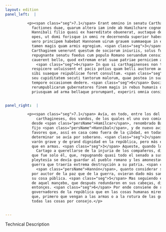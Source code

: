 ```yaml
---
layout: edition
panel_left:  |

          <p><span class="seg">7.1</span> Erant omnino in senatu Carthaginensium
            factiones duae, quarum altera iam inde ab Hamilchare cognomento barcha intitium trahens
            Hannibali filio quasi ex haereditate obuenerat, auctaque deinceps in tantas creuerat
            opes, ut domi forisque in omni re decernenda superior haberetur. <span class="seg">2</span> Altera
            uero principem habebat Hannonem uirum grauem summaeque in ea republica dignitatis, toga
            tamen magis quam armis egregium. <span class="seg">3</span> Is ea tempestate qua legati Romanorum
            Carthaginem uenerunt questum de sociorum iniuriis, solus fuisse traditur, qui omni prope
            repugnante senatu foedus cum populo Romano seruandum censuit monuitque, ut ab eo
            cauerent bello, quod extremam erat suae patriae perniciem allaturum.
              <span class="seg">4</span> In quo si carthaginenses non tam animum Hannonis quam eius consilium
            respicere uoluissent et pacis potius quam belli auctorem audiendum censuissent, sanctius
            sibi suaeque reipublicae foret consultum. <span class="seg">5</span> At illi unius iuuenis seu furorem
            seu cupiditatem secuti tantorum malorum, quae postea in sua capita redundarunt, ex eo
            tempore occasionem dedere. <span class="seg">6</span> Quocirca sapientes uiros et optimos
            rerumpublicarum gubernatores finem magis in rebus humanis quam initium spectari, et
            priusquam ad arma bellaque prorumpant, experiri omnia consilio decet.</p>
        

panel_right:  |

          <p><span class="seg">7.1</span> Avía, en todo, entre los del senado de los
              carthagineses, dos vandos, de los quales el uno ovo comienço
            desde <span class="persName">Hamílcar</span>, renombrado Barcha, que como por heredad veniera al
            fijo <span class="persName">Hanníbal</span>, y de nuevo avía cresçido aquel vando en tantos
            favores que, assí en casa como fuera de la çibdad, en todas las cosas que se avían de
            determinar se avía por soberano. <span class="seg">2</span> Era el principal del otro vando Hanno,
            varón grave y de grand dignidad en la república, pero más egregio o señalado en la toga
            que en armas. <span class="seg">3</span> Aqueste, quando los embaxadores romanos venieron a
              Cartago a querellarse de la injuria de los compañeros, dizen
            que fue solo él, que, repugnando quasi todo el senado a sus dichos, juzgava que la
            pleytesía se devía guardar al pueblo romano y les amonestava que se guardassen de la
            guerra que traería extrema destruyción a su patria. <span class="seg">4</span> Y si en esto los carthagineses quisieran mirar no solamente el ánimo de
              <span class="persName">Hannón</span>, quanto considerar su consejo, y antes lo quisieran oýr
            por auctor de la paz que de la guerra, ovieran dado más sancto consejo a sý mesmos y a
            su cosa pública. <span class="seg">5</span> Mas seguiendo ellos para tantos males el furor y cobdiçia
            de aquel mançebo, que después redundaron en sus cabeças, dieron a ello occasión desde
            entonçes. <span class="seg">6</span> Por ende conviene de razón a los varones sabios y muy buenos
            governadores de la república que en las cosas humanas miren más el fin qu'el comienço, y
            que, primero que vengan a las armas o a la rotura de las guerras, experimenten guiar
            todas las cosas por consejo.</p>
        

---
```


Technical Description 